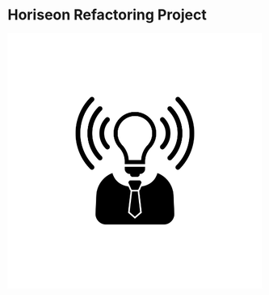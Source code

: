 # Horiseon Refactoring Project
![alt text](https://github.com/DrDano/Horiseon_Refactor_Challenge1/blob/c769d2a08a41fc8975534f0b29f6ffb8e2d172d0/Develop/assets/images/brand-awareness.png?raw=true)